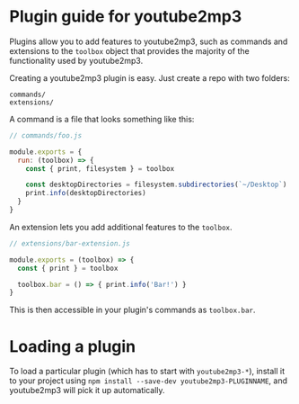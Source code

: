 # Plugin guide for youtube2mp3

Plugins allow you to add features to youtube2mp3, such as commands and
extensions to the `toolbox` object that provides the majority of the functionality
used by youtube2mp3.

Creating a youtube2mp3 plugin is easy. Just create a repo with two folders:

```
commands/
extensions/
```

A command is a file that looks something like this:

```js
// commands/foo.js

module.exports = {
  run: (toolbox) => {
    const { print, filesystem } = toolbox

    const desktopDirectories = filesystem.subdirectories(`~/Desktop`)
    print.info(desktopDirectories)
  }
}
```

An extension lets you add additional features to the `toolbox`.

```js
// extensions/bar-extension.js

module.exports = (toolbox) => {
  const { print } = toolbox

  toolbox.bar = () => { print.info('Bar!') }
}
```

This is then accessible in your plugin's commands as `toolbox.bar`.

# Loading a plugin

To load a particular plugin (which has to start with `youtube2mp3-*`),
install it to your project using `npm install --save-dev youtube2mp3-PLUGINNAME`,
and youtube2mp3 will pick it up automatically.
